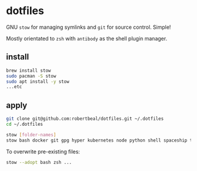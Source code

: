 # dotfiles

GNU `stow` for managing symlinks and `git` for source control. Simple!

Mostly orientated to `zsh` with `antibody` as the shell plugin manager.

## install

```bash
brew install stow
sudo pacman -S stow
sudo apt install -y stow
...etc
```

## apply

```bash
git clone git@github.com:robertbeal/dotfiles.git ~/.dotfiles
cd ~/.dotfiles

stow [folder-names]
stow bash docker git gpg hyper kubernetes node python shell spaceship tmux vim zsh
```

To overwrite pre-existing files:

```bash
stow --adopt bash zsh ...
```
